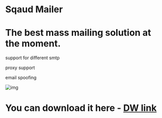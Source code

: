 # Sqaud Mailer
# The best mass mailing solution at the moment.

support for different smtp

proxy support

email spoofing

![img](https://i.imgur.com/LP0h19H.png)

# You can download it here - [DW link](https://urlr.me/BhQryV)